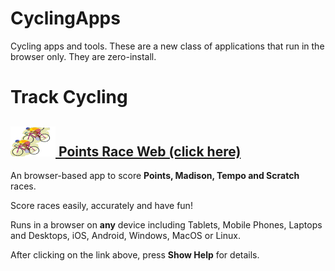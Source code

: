 # CyclingApps
Cycling apps and tools.  These are a new class of applications that run in the browser only.  They are zero-install.

# Track Cycling

## [![PointsRaceWebIcon](images/graphic2.png) Points Race Web (click here)](https://raw.githack.com/esitarski/CyclingApps/main/points_race_web.html)

An browser-based app to score __Points, Madison, Tempo and Scratch__ races.

Score races easily, accurately and have fun!

Runs in a browser on __any__ device including Tablets, Mobile Phones, Laptops and Desktops, iOS, Android, Windows, MacOS or Linux.

After clicking on the link above, press __Show Help__ for details.
